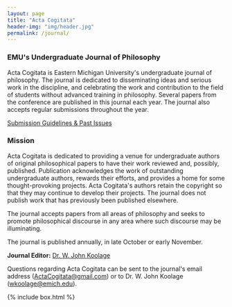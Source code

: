 ```yaml
---
layout: page
title: "Acta Cogitata"
header-img: "img/header.jpg"
permalink: /journal/
---
```


<div class="container">
  <div class="col-sm-9 col-xs-12 cfp-page">
    <h3 class="home-h3">EMU's Undergraduate Journal of Philosophy</h3>
    <p class="text-justify">Acta Cogitata is Eastern Michigan University's undergraduate journal of philosophy. The journal is dedicated to disseminating ideas and serious work in the discipline, and celebrating the work and contribution to the field of students without advanced training in philosophy. Several papers from the conference are published in this journal each year. The journal also accepts regular submissions throughout the year.</p>
    <div class="text-center">
      <a class="btn btn-primary journal-btns" href="http://www.emich.edu/historyphilosophy/philosophy/beyond-the-classroom/acta-cogitata.php" role="button">Submission Guidelines & Past Issues</a>
    </div>
    <h3>Mission</h3>
    <p class="text-justify">Acta Cogitata is dedicated to providing a venue for undergraduate authors of original philosophical papers to have their work reviewed and, possibly, published. Publication acknowledges the work of outstanding undergraduate authors, rewards their efforts, and provides a home for some thought-provoking projects. Acta Cogitata's authors retain the copyright so that they may continue to develop their projects. The journal does not publish work that has previously been published elsewhere.</p>
    <p class="text-justify">The journal accepts papers from all areas of philosophy and seeks to promote philosophical discourse in any area where such discourse may be illuminating.</p>
    <p class="text-justify">The journal is published annually, in late October or early November.</p>
    <p class="text-justify"><b>Journal Editor:</b> <a href="https://www.emich.edu/historyphilosophy/philosophy/faculty/jkoolage.php">Dr. W. John Koolage</a></p>
    <p class="text-justify">Questions regarding Acta Cogitata can be sent to the journal's email address (<a href="mailto:ActaCogitata@gmail.com">ActaCogitata@gmail.com</a>) or to Dr. W. John Koolage (<a href="mailto:wkoolage@emich.edu">wkoolage@emich.edu</a>).</p>
  </div>
  {% include box.html %}
</div>
